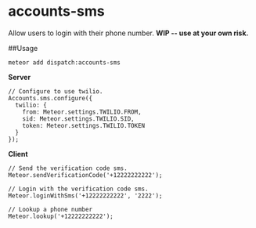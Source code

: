 accounts-sms
=============
Allow users to login with their phone number. **WIP -- use at your own risk.**

##Usage

`meteor add dispatch:accounts-sms`

**Server**

```
// Configure to use twilio.
Accounts.sms.configure({
  twilio: {
    from: Meteor.settings.TWILIO.FROM,
    sid: Meteor.settings.TWILIO.SID,
    token: Meteor.settings.TWILIO.TOKEN
  }
});
```

**Client**

```
// Send the verification code sms.
Meteor.sendVerificationCode('+12222222222');
```

```
// Login with the verification code sms.
Meteor.loginWithSms('+12222222222', '2222');
```

```
// Lookup a phone number
Meteor.lookup('+12222222222');
```
